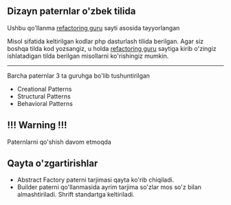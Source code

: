 ## Dizayn paternlar o'zbek tilida
Ushbu qo'llanma [refactoring guru](https://refactoring.guru) sayti asosida tayyorlangan

Misol sifatida keltirilgan kodlar php dasturlash tilida berilgan. Agar siz boshqa tilda kod yozsangiz,
u holda [refactoring guru](https://refactoring.guru) saytiga kirib o'zingiz ishlatadigan tilda berilgan misollarni
ko'rishingiz mumkin.
<hr>

Barcha paternlar 3 ta guruhga bo'lib tushuntirilgan
* Creational Patterns
* Structural Patterns
* Behavioral Patterns

## !!! Warning !!!
Paternlarni qo'shish davom etmoqda

## Qayta o'zgartirishlar
* Abstract Factory paterni tarjimasi qayta ko'rib chiqiladi.
* Builder paterni qo'llanmasida ayrim tarjima so'zlar mos so'z bilan
  almashtiriladi. Shrift standartga keltiriladi.
